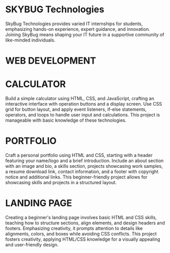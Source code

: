 # SKYBUG Technologies

SkyBug Technologies provides varied IT internships for students, emphasizing hands-on experience, expert guidance, and innovation. Joining SkyBug means shaping your IT future in a supportive community of like-minded individuals.

# WEB DEVELOPMENT

# CALCULATOR
Build a simple calculator using HTML, CSS, and JavaScript, crafting an interactive interface with operation buttons and a display screen. Use CSS grid for button layout, and apply event listeners, if-else statements, operators, and loops to handle user input and calculations. This project is manageable with basic knowledge of these technologies.

# PORTFOLIO
Craft a personal portfolio using HTML and CSS, starting with a header featuring your name/logo and a brief introduction. Include an about section with an image and bio, a skills section, projects showcasing work samples, a resume download link, contact information, and a footer with copyright notice and additional links. This beginner-friendly project allows for showcasing skills and projects in a structured layout.

# LANDING PAGE
Creating a beginner's landing page involves basic HTML and CSS skills, teaching how to structure sections, align elements, and design headers and footers. Emphasizing creativity, it prompts attention to details like alignments, colors, and boxes while avoiding CSS conflicts. This project fosters creativity, applying HTML/CSS knowledge for a visually appealing and user-friendly design.



